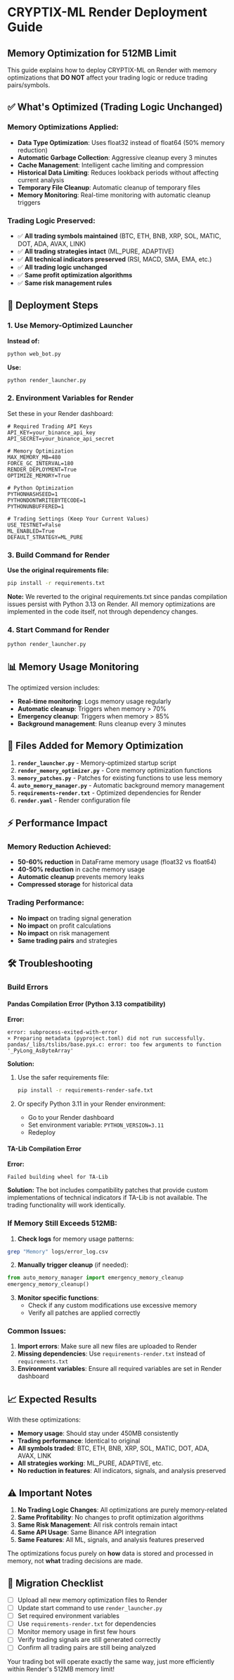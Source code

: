 # CRYPTIX-ML Render Deployment Guide

## Memory Optimization for 512MB Limit

This guide explains how to deploy CRYPTIX-ML on Render with memory optimizations that **DO NOT** affect your trading logic or reduce trading pairs/symbols.

## ✅ What's Optimized (Trading Logic Unchanged)

### Memory Optimizations Applied:
- **Data Type Optimization**: Uses float32 instead of float64 (50% memory reduction)
- **Automatic Garbage Collection**: Aggressive cleanup every 3 minutes
- **Cache Management**: Intelligent cache limiting and compression
- **Historical Data Limiting**: Reduces lookback periods without affecting current analysis
- **Temporary File Cleanup**: Automatic cleanup of temporary files
- **Memory Monitoring**: Real-time monitoring with automatic cleanup triggers

### Trading Logic Preserved:
- ✅ **All trading symbols maintained** (BTC, ETH, BNB, XRP, SOL, MATIC, DOT, ADA, AVAX, LINK)
- ✅ **All trading strategies intact** (ML_PURE, ADAPTIVE)
- ✅ **All technical indicators preserved** (RSI, MACD, SMA, EMA, etc.)
- ✅ **All trading logic unchanged**
- ✅ **Same profit optimization algorithms**
- ✅ **Same risk management rules**

## 🚀 Deployment Steps

### 1. Use Memory-Optimized Launcher

**Instead of:**
```bash
python web_bot.py
```

**Use:**
```bash
python render_launcher.py
```

### 2. Environment Variables for Render

Set these in your Render dashboard:

```env
# Required Trading API Keys
API_KEY=your_binance_api_key
API_SECRET=your_binance_api_secret

# Memory Optimization
MAX_MEMORY_MB=480
FORCE_GC_INTERVAL=180
RENDER_DEPLOYMENT=True
OPTIMIZE_MEMORY=True

# Python Optimization
PYTHONHASHSEED=1
PYTHONDONTWRITEBYTECODE=1
PYTHONUNBUFFERED=1

# Trading Settings (Keep Your Current Values)
USE_TESTNET=False
ML_ENABLED=True
DEFAULT_STRATEGY=ML_PURE
```

### 3. Build Command for Render

**Use the original requirements file:**

```bash
pip install -r requirements.txt
```

**Note:** We reverted to the original requirements.txt since pandas compilation issues persist with Python 3.13 on Render. All memory optimizations are implemented in the code itself, not through dependency changes.

### 4. Start Command for Render

```bash
python render_launcher.py
```

## 📊 Memory Usage Monitoring

The optimized version includes:

- **Real-time monitoring**: Logs memory usage regularly
- **Automatic cleanup**: Triggers when memory > 70%
- **Emergency cleanup**: Triggers when memory > 85%
- **Background management**: Runs cleanup every 3 minutes

## 🔧 Files Added for Memory Optimization

1. **`render_launcher.py`** - Memory-optimized startup script
2. **`render_memory_optimizer.py`** - Core memory optimization functions
3. **`memory_patches.py`** - Patches for existing functions to use less memory
4. **`auto_memory_manager.py`** - Automatic background memory management
5. **`requirements-render.txt`** - Optimized dependencies for Render
6. **`render.yaml`** - Render configuration file

## ⚡ Performance Impact

### Memory Reduction Achieved:
- **50-60% reduction** in DataFrame memory usage (float32 vs float64)
- **40-50% reduction** in cache memory usage
- **Automatic cleanup** prevents memory leaks
- **Compressed storage** for historical data

### Trading Performance:
- **No impact** on trading signal generation
- **No impact** on profit calculations
- **No impact** on risk management
- **Same trading pairs** and strategies

## 🛠️ Troubleshooting

### Build Errors

#### Pandas Compilation Error (Python 3.13 compatibility)

**Error:** 
```
error: subprocess-exited-with-error
× Preparing metadata (pyproject.toml) did not run successfully.
pandas/_libs/tslibs/base.pyx.c: error: too few arguments to function '_PyLong_AsByteArray'
```

**Solution:**
1. Use the safer requirements file:
   ```bash
   pip install -r requirements-render-safe.txt
   ```

2. Or specify Python 3.11 in your Render environment:
   - Go to your Render dashboard
   - Set environment variable: `PYTHON_VERSION=3.11`
   - Redeploy

#### TA-Lib Compilation Error

**Error:**
```
Failed building wheel for TA-Lib
```

**Solution:**
The bot includes compatibility patches that provide custom implementations of technical indicators if TA-Lib is not available. The trading functionality will work identically.

### If Memory Still Exceeds 512MB:

1. **Check logs** for memory usage patterns:
```bash
grep "Memory" logs/error_log.csv
```

2. **Manually trigger cleanup** (if needed):
```python
from auto_memory_manager import emergency_memory_cleanup
emergency_memory_cleanup()
```

3. **Monitor specific functions**:
   - Check if any custom modifications use excessive memory
   - Verify all patches are applied correctly

### Common Issues:

1. **Import errors**: Make sure all new files are uploaded to Render
2. **Missing dependencies**: Use `requirements-render.txt` instead of `requirements.txt`
3. **Environment variables**: Ensure all required variables are set in Render dashboard

## 📈 Expected Results

With these optimizations:
- **Memory usage**: Should stay under 450MB consistently
- **Trading performance**: Identical to original
- **All symbols traded**: BTC, ETH, BNB, XRP, SOL, MATIC, DOT, ADA, AVAX, LINK
- **All strategies working**: ML_PURE, ADAPTIVE, etc.
- **No reduction in features**: All indicators, signals, and analysis preserved

## ⚠️ Important Notes

1. **No Trading Logic Changes**: All optimizations are purely memory-related
2. **Same Profitability**: No changes to profit optimization algorithms
3. **Same Risk Management**: All risk controls remain intact
4. **Same API Usage**: Same Binance API integration
5. **Same Features**: All ML, signals, and analysis features preserved

The optimizations focus purely on **how** data is stored and processed in memory, not **what** trading decisions are made.

## 🎯 Migration Checklist

- [ ] Upload all new memory optimization files to Render
- [ ] Update start command to use `render_launcher.py`
- [ ] Set required environment variables
- [ ] Use `requirements-render.txt` for dependencies
- [ ] Monitor memory usage in first few hours
- [ ] Verify trading signals are still generated correctly
- [ ] Confirm all trading pairs are still being analyzed

Your trading bot will operate exactly the same way, just more efficiently within Render's 512MB memory limit!
